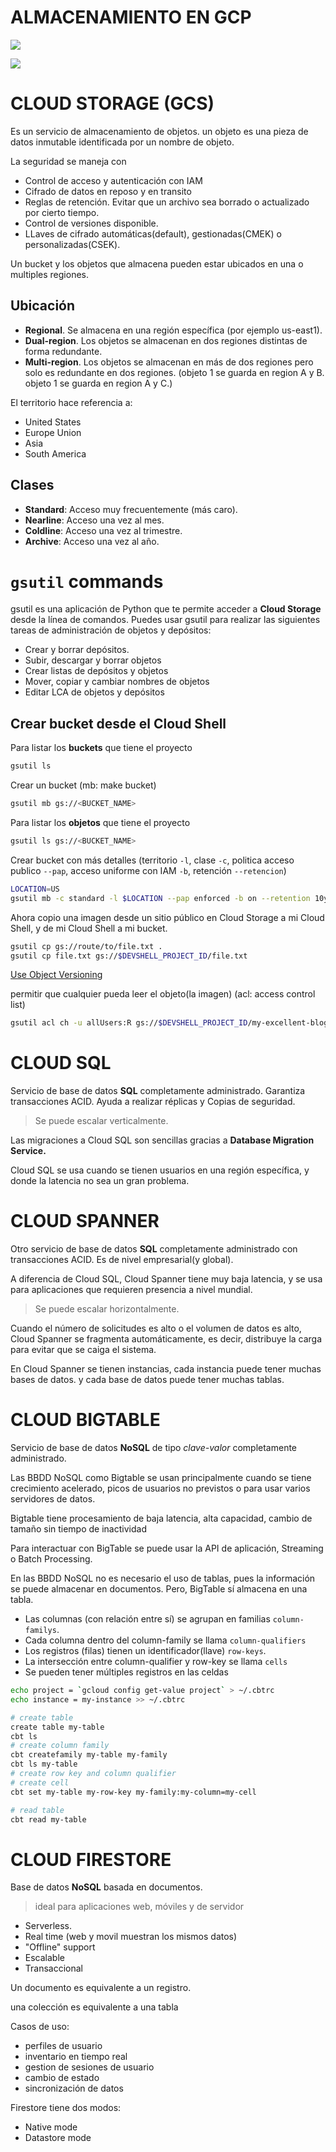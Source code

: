 # ALMACENAMIENTO EN GCP


![](https://1.bp.blogspot.com/-H4a0slANRLg/XXFGsDshuKI/AAAAAAAAAAU/Ov1pyV1IOqQJvSfTJy50eL6dGCrCBHk-wCLcBGAs/s1600/storageoptions.jpg)










![](https://static.platzi.com/media/user_upload/Screenshot_26-ff620129-2ba2-4c0f-aa8e-78aa6f91cfab.jpg)








# CLOUD STORAGE (GCS)

Es un servicio de almacenamiento de objetos. un objeto es una pieza de datos inmutable identificada por un nombre de objeto.

La seguridad se maneja con
- Control de acceso y autenticación con IAM
- Cifrado de datos en reposo y en transito
- Reglas de retención. Evitar que un archivo sea borrado o actualizado por cierto tiempo.
- Control de versiones disponible.
- LLaves de cifrado automáticas(default), gestionadas(CMEK) o personalizadas(CSEK).

Un bucket y los objetos que almacena pueden estar ubicados en una o multiples regiones.

## Ubicación

- **Regional**. Se almacena en una región específica (por ejemplo us-east1).
- **Dual-region**. Los objetos se almacenan en dos regiones distintas de forma redundante.
- **Multi-region**. Los objetos se almacenan en más de dos regiones pero solo es redundante en dos regiones. (objeto 1 se guarda en region A y B. objeto 1 se guarda en region A y C.)

El territorio hace referencia a:
- United States
- Europe Union
- Asia
- South America

## Clases

- **Standard**: Acceso muy frecuentemente (más caro).
- **Nearline**: Acceso una vez al mes.
- **Coldline**: Acceso una vez al trimestre.
- **Archive**: Acceso una vez al año.

# `gsutil` commands

gsutil es una aplicación de Python que te permite acceder a **Cloud Storage** desde la línea de comandos. Puedes usar gsutil para realizar las siguientes tareas de administración de objetos y depósitos:

- Crear y borrar depósitos.
- Subir, descargar y borrar objetos
- Crear listas de depósitos y objetos
- Mover, copiar y cambiar nombres de objetos
- Editar LCA de objetos y depósitos



## Crear bucket desde el Cloud Shell

Para listar los **buckets** que tiene el proyecto
```sh
gsutil ls
```

Crear un bucket (mb: make bucket)
```sh
gsutil mb gs://<BUCKET_NAME>
```

Para listar los **objetos** que tiene el proyecto
```sh
gsutil ls gs://<BUCKET_NAME>
```

Crear bucket con más detalles (territorio `-l`, clase `-c`, politica acceso publico `--pap`, acceso uniforme con IAM `-b`, retención `--retencion`)

```sh
LOCATION=US
gsutil mb -c standard -l $LOCATION --pap enforced -b on --retention 10y gs://$DEVSHELL_PROJECT_ID
```



Ahora copio una imagen desde un sitio público en Cloud Storage a mi Cloud Shell, y de mi Cloud Shell a mi bucket.
```sh
gsutil cp gs://route/to/file.txt .
gsutil cp file.txt gs://$DEVSHELL_PROJECT_ID/file.txt
```

[Use Object Versioning](https://cloud.google.com/storage/docs/using-object-versioning#gsutil)

permitir que cualquier pueda leer el objeto(la imagen) (acl: access control list)

```sh
gsutil acl ch -u allUsers:R gs://$DEVSHELL_PROJECT_ID/my-excellent-blog.png
```


# CLOUD SQL

Servicio de base de datos **SQL** completamente administrado. Garantiza transacciones ACID. Ayuda a realizar réplicas y Copias de seguridad.

> Se puede escalar verticalmente.

Las migraciones a Cloud SQL son sencillas gracias a **Database Migration Service.**

Cloud SQL se usa cuando se tienen usuarios en una región específica, y donde la latencia no sea un gran problema.



# CLOUD SPANNER

Otro servicio de base de datos **SQL** completamente administrado con transacciones ACID. Es de nivel empresarial(y global). 

A diferencia de Cloud SQL, Cloud Spanner tiene muy baja latencia, y se usa para aplicaciones que requieren presencia a nivel mundial.

> Se puede escalar horizontalmente.

Cuando el número de solicitudes es alto o el volumen de datos es alto, Cloud Spanner se fragmenta automáticamente, es decir, distribuye la carga para evitar que se caiga el sistema.

En Cloud Spanner se tienen instancias, cada instancia puede tener muchas bases de datos. y cada base de datos puede tener muchas tablas.





# CLOUD BIGTABLE

Servicio de base de datos **NoSQL** de tipo *clave-valor* completamente administrado.

Las BBDD NoSQL como Bigtable se usan principalmente cuando se tiene crecimiento acelerado, picos de usuarios no previstos o para usar varios servidores de datos.

Bigtable tiene procesamiento de baja latencia, alta capacidad, cambio de tamaño sin tiempo de inactividad

Para interactuar con BigTable se puede usar la API de aplicación, Streaming o Batch Processing.

En las BBDD NoSQL no es necesario el uso de tablas, pues la información se puede almacenar en documentos. Pero, BigTable sí almacena en una tabla. 
- Las columnas (con relación entre sí) se agrupan en familias `column-familys`. 
- Cada columna dentro del column-family se llama `column-qualifiers`
- Los registros (filas) tienen un identificador(llave) `row-keys`.
- La intersección entre column-qualifier y row-key se llama `cells`
- Se pueden tener múltiples registros en las celdas

```sh
echo project = `gcloud config get-value project` > ~/.cbtrc
echo instance = my-instance >> ~/.cbtrc

# create table
create table my-table
cbt ls
# create column family
cbt createfamily my-table my-family
cbt ls my-table
# create row key and column qualifier
# create cell
cbt set my-table my-row-key my-family:my-column=my-cell

# read table
cbt read my-table
```





# CLOUD FIRESTORE

Base de datos **NoSQL** basada en documentos. 

> ideal para aplicaciones web, móviles y de servidor

- Serverless. 
- Real time (web y movil muestran los mismos datos)
- "Offline" support
- Escalable
- Transaccional

Un documento es equivalente a un registro.

una colección es equivalente a una tabla

Casos de uso:
- perfiles de usuario
- inventario en tiempo real
- gestion de sesiones de usuario
- cambio de estado
- sincronización de datos

Firestore tiene dos modos:
- Native mode
- Datastore mode


